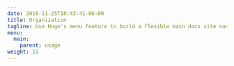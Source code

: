 ```yaml
---
date: 2016-11-25T10:43:41-06:00
title: Organization
tagline: Use Hugo's menu feature to build a flexible main docs site navigation.
menu:
  main:
    parent: usage
weight: 15
---
```

